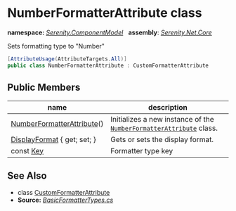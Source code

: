 # NumberFormatterAttribute class
**namespace:** *[Serenity.ComponentModel](../README.md#serenity.componentmodel-namespace)*   **assembly**: *[Serenity.Net.Core](../README.md)*

Sets formatting type to "Number"

```csharp
[AttributeUsage(AttributeTargets.All)]
public class NumberFormatterAttribute : CustomFormatterAttribute
```

## Public Members

| name | description |
| --- | --- |
| [NumberFormatterAttribute](NumberFormatterAttribute/NumberFormatterAttribute.md)() | Initializes a new instance of the [`NumberFormatterAttribute`](NumberFormatterAttribute.md) class. |
| [DisplayFormat](NumberFormatterAttribute/DisplayFormat.md) { get; set; } | Gets or sets the display format. |
| const [Key](NumberFormatterAttribute/Key.md) | Formatter type key |

## See Also

* class [CustomFormatterAttribute](CustomFormatterAttribute.md)
* **Source:** *[BasicFormatterTypes.cs](https://github.com/serenity-is/Serenity/blob/master/src/Serenity.Net.Core/ComponentModel/Columns/Formatting/BasicFormatterTypes.cs)*